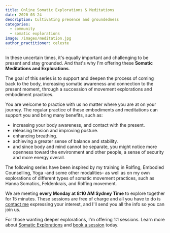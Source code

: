 ```yaml
---
title: Online Somatic Explorations & Meditations
date: 2020-03-24
description: Cultivating presence and groundedness
categories:
  - community
  - somatic explorations
image: /images/meditation.jpg
author_practitioner: celeste
---
```

In these uncertain times, it's equally important and challenging to be present and stay grounded. And that's why I'm
offering these **Somatic Meditations and Explorations**.

The goal of this series is to support and deepen the process of coming back to the body, increasing somatic awareness
and connection to the present moment, through a succession of movement explorations and embodiment practices.

You are welcome to practice with us no matter where you are at on your journey. The regular practice of these
embodiments and meditations can support you and bring many benefits, such as:

* increasing your body awareness, and contact with the present.
* releasing tension and improving posture.
* enhancing breathing.
* achieving a greater sense of balance and stability.
* and since body and mind cannot be separate, you might notice more openness toward the environment and other people, a
sense of security and more energy overall.

The following series have been inspired by my training in Rolfing, Embodied Counselling, Yoga -and some other
modalities- as well as on my own explorations of different types of somatic movement
practices, such as Hanna Somatics, Feldenkrais, and Rolfing movement.

We are meeting **every Monday at 8:10 AM Sydney Time** to explore together for 15 minutes. These sessions are free of
charge and all you have to do is [contact me](/contact/) expressing your interest, and I'll send you all the info so you
can join us. 

For those wanting deeper explorations, I'm offering 1:1 sessions. Learn more about [Somatic Explorations](/modalities/somatic-explorations/)
and [book a session](/bookings/) today.
